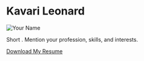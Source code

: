 <!DOCTYPE html>
<html lang="en">
<head>
    <meta charset="UTF-8">
    <meta name="viewport" content="width=device-width, initial-scale=1.0">
    <title>Kavari Leonard Portfolio</title>
    <link rel="stylesheet" href="styles.css">
</head>
<body>
    <div class="container">
        <h1>Kavari Leonard</h1>
        <img src="photo.jpg" alt="Your Name">
        <p>Short . Mention your profession, skills, and interests.</p>
        <p><a href="resume.pdf" target="_blank">Download My Resume</a></p>
    </div>
</body>
</html>
